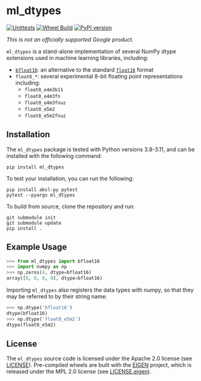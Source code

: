 # ml_dtypes

[![Unittests](https://github.com/jax-ml/ml_dtypes/actions/workflows/test.yml/badge.svg)](https://github.com/jax-ml/ml_dtypes/actions/workflows/test.yml)
[![Wheel Build](https://github.com/jax-ml/ml_dtypes/actions/workflows/wheels.yml/badge.svg)](https://github.com/jax-ml/ml_dtypes/actions/workflows/wheels.yml)
[![PyPI version](https://badge.fury.io/py/ml_dtypes.svg)](https://badge.fury.io/py/ml_dtypes)

*This is not an officially supported Google product.*

`ml_dtypes` is a stand-alone implementation of several NumPy dtype extensions used in machine learning libraries, including:

- [`bfloat16`](https://en.wikipedia.org/wiki/Bfloat16_floating-point_format):
  an alternative to the standard [`float16`](https://en.wikipedia.org/wiki/Half-precision_floating-point_format) format
- `float8_*`: several experimental 8-bit floating point representations
  including:
  * `float8_e4m3b11`
  * `float8_e4m3fn`
  * `float8_e4m3fnuz`
  * `float8_e5m2`
  * `float8_e5m2fnuz`

## Installation

The `ml_dtypes` package is tested with Python versions 3.8-3.11, and can be installed
with the following command:
```
pip install ml_dtypes
```
To test your installation, you can run the following:
```
pip install absl-py pytest
pytest --pyargs ml_dtypes
```
To build from source, clone the repository and run:
```
git submodule init
git submodule update
pip install .
```

## Example Usage

```python
>>> from ml_dtypes import bfloat16
>>> import numpy as np
>>> np.zeros(4, dtype=bfloat16)
array([0, 0, 0, 0], dtype=bfloat16)
```
Importing `ml_dtypes` also registers the data types with numpy, so that they may
be referred to by their string name:
```python
>>> np.dtype('bfloat16')
dtype(bfloat16)
>>> np.dtype('float8_e5m2')
dtype(float8_e5m2)
```

## License

The `ml_dtypes` source code is licensed under the Apache 2.0 license
(see [LICENSE](LICENSE)). Pre-compiled wheels are built with the
[EIGEN](https://eigen.tuxfamily.org/) project, which is released under the
MPL 2.0 license (see [LICENSE.eigen](LICENSE.eigen)).
